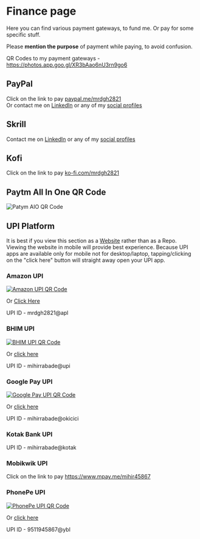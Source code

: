 # Finance page

Here you can find various payment gateways, to fund me. Or pay for some specific stuff.

Please **mention the purpose** of payment while paying, to avoid confusion.

QR Codes to my payment gateways - <https://photos.app.goo.gl/XR3bAao6nU3rn9go6>

## PayPal

Click on the link to pay [paypal.me/mrdgh2821](https://www.paypal.me/mrdgh2821) <br>
Or contact me on [LinkedIn](http://bit.ly/mrdghLI) or any of my [social profiles](../Myself_On_internet.md)

## Skrill

Contact me on [LinkedIn](http://bit.ly/mrdghLI) or any of my [social profiles](../Myself_On_internet.md)

## Kofi

Click on the link to pay [ko-fi.com/mrdgh2821](https://ko-fi.com/mrdgh2821)

## Paytm All In One QR Code

![Patym AIO QR Code](https://lh3.googleusercontent.com/pw/ACtC-3cZkyxVkmVwiqMRH1mUbFMzc4iIceVNN3fXqM51ryMurJpkKOa-K9f8Mi3Sa68yvTlr-Y_C0nwc1bkcaaQRvwSXZ2j_0mUFyZJmwVoZOGn9n-jaM0vNyDnGk_GnVHV-qJtGyzcqvxrn4Z2t-lhu0S_gcw=w505-h903-no?authuser=0)

## UPI Platform

It is best if you view this section as a [Website](https://mrdgh2821.github.io/MRDGH2821/Finance/) rather than as a Repo.
Viewing the website in mobile will provide best experience. Because UPI apps are available only for mobile not for desktop/laptop, tapping/clicking on the "click here" button will straight away open your UPI app.

### Amazon UPI

[![Amazon UPI QR Code](https://lh3.googleusercontent.com/pw/ACtC-3d1NdT4eg2x8eddnSrMtiYezYg6NfmbrGQ54u_Zq71LWnLnsD4UkgeKRtyz61MfXSf7INBEVNYIsJ0qhdCMUZnPGXISUsbt7qRVuli1Os62hOOp-K5EklvviPqFuWz5-0uO3YrO6Z-W3uhe2A28XvFbBQ=w723-h903-no?authuser=0)](<upi://pay?pa=mrdgh2821@apl&pn=MIHIR RABADE>)

Or [Click Here](<upi://pay?pa=mrdgh2821@apl&pn=MIHIR RABADE>)

UPI ID - mrdgh2821@apl

### BHIM UPI

[![BHIM UPI QR Code](https://lh3.googleusercontent.com/pw/ACtC-3fkNJ8ViEFwIDokXHA8FP6Q77eKeAcDEYz0tx0Vc_1XNmsLA9ihp2y1wrhRab2cGWRDSfh7-Bk7iJGlTHKOMs-ACJzAvyd7VAs1AZQHj_jt0EkdRNNZLxBuGWRM70P6pRCkWABeAkNINAW7r8bl5GTHIw=w618-h617-no?authuser=0)](<upi://pay?pa=mihirrabade@upi&pn=MIHIR RABADE&cu=INR&mode=02&purpose=00&orgid=189999&sign=MEYCIQCIwu7Fs2LdY0mvLUjmyntPhjX4xd6/9OmnYxLCldhFjQIhAO4+L90LWIK+52h3h/vB5UVwRuF3H1SyAa8v7aMSYSW9>)

Or [click here](<upi://pay?pa=mihirrabade@upi&pn=MIHIR RABADE&cu=INR&mode=02&purpose=00&orgid=189999&sign=MEYCIQCIwu7Fs2LdY0mvLUjmyntPhjX4xd6/9OmnYxLCldhFjQIhAO4+L90LWIK+52h3h/vB5UVwRuF3H1SyAa8v7aMSYSW9>)

UPI ID - mihirrabade@upi

### Google Pay UPI

[![Google Pay UPI QR Code](https://lh3.googleusercontent.com/pw/ACtC-3e9NVNfDQwCLVqJR7QNzyRxFq84wYYHJ-ID7Hn2e-AEzyvPIcUHkJb1gqZx9ZPAkjC2w8y8EUw60faSwRHClPmKpRv1j7jXptnM2Q_f8v-Lt6yaxOP1sEu7_kmzDqsidRWXTAWsKTy3lYPHxOq6FTEXmA=w800-h903-no?authuser=0)](<upi://pay?pa=mihirrabade@okicici&pn=Mihir Rabade (MRDG2821)&aid=uGICAgIC1qsrvOg>)

Or [click here](<upi://pay?pa=mihirrabade@okicici&pn=Mihir Rabade (MRDG2821)&aid=uGICAgIC1qsrvOg>)

UPI ID - mihirrabade@okicici

### Kotak Bank UPI

UPI ID - mihirrabade@kotak

### Mobikwik UPI

Click on the link to pay <https://www.mpay.me/mihir45867>

### PhonePe UPI

[![PhonePe UPI QR Code](https://lh3.googleusercontent.com/pw/ACtC-3d4HEazY2zjgCxVmASTphPKgYn9U_k8WedybSBa6AbN_wsC3L1AOkGI3u0v56k54xNCIZjC9t7v5jSJi5alrF8ZpgI3iv0RsZQwzJYwF-AL_AEyv3LMltI5e1OOkPCll38Mh1V5r0jZwi6sET9SG5MYLA=w502-h903-no?authuser=0)](<upi://pay?pa=9511945867@ybl&pn=Mihir Rabade&mc=0000&mode=02&purpose=00>)

Or [click here](<upi://pay?pa=9511945867@ybl&pn=Mihir Rabade&mc=0000&mode=02&purpose=00>)

UPI ID - 9511945867@ybl
